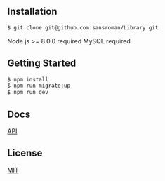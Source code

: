 ## Installation

```bash
$ git clone git@github.com:sansroman/Library.git
```

Node.js >= 8.0.0 required
MySQL required

## Getting Started

```bash
$ npm install
$ npm run migrate:up
$ npm run dev
```

## Docs

[API](api.md)

## License
[MIT](LICENSE)